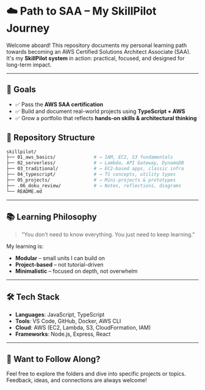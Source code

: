 # ☁️ Path to SAA – My SkillPilot Journey

Welcome aboard! This repository documents my personal learning path towards becoming an AWS Certified Solutions Architect Associate (SAA). It's my **SkillPilot system** in action: practical, focused, and designed for long-term impact.

---

## 🚀 Goals

- ✅ Pass the **AWS SAA certification**
- ✅ Build and document real-world projects using **TypeScript + AWS**
- ✅ Grow a portfolio that reflects **hands-on skills & architectural thinking**

## 🧱 Repository Structure

```bash
skillpilot/
├── 01_aws_basics/              # → IAM, EC2, S3 fundamentals
├── 02_serverless/              # → Lambda, API Gateway, DynamoDB
├── 03_traditional/             # → EC2-based apps, classic infra
├── 04_typescript/              # → TS concepts, utility types
├── 05_projects/                # → Mini-projects & prototypes
├── .06_doku_review/            # → Notes, reflections, diagrams
└── README.md
```

---

## 📚 Learning Philosophy

> "You don’t need to know everything. You just need to keep learning."

My learning is:
- **Modular** – small units I can build on
- **Project-based** – not tutorial-driven
- **Minimalistic** – focused on depth, not overwhelm

---

## 🛠️ Tech Stack

- **Languages**: JavaScript, TypeScript
- **Tools**: VS Code, GitHub, Docker, AWS CLI
- **Cloud**: AWS (EC2, Lambda, S3, CloudFormation, IAM)
- **Frameworks**: Node.js, Express, React

---

## 📝 Want to Follow Along?

Feel free to explore the folders and dive into specific projects or topics.  
Feedback, ideas, and connections are always welcome!
